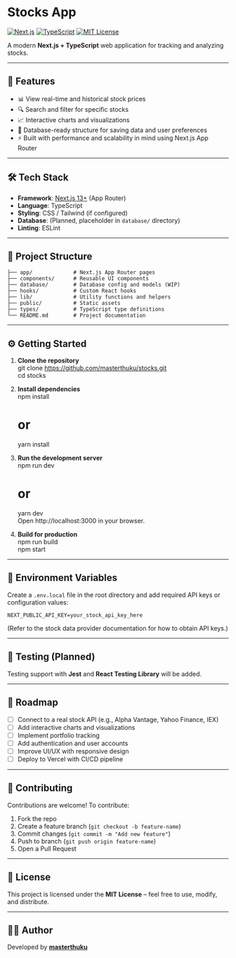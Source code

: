 # Stocks App

[![Next.js](https://img.shields.io/badge/Next.js-13+-black?logo=next.js)](https://nextjs.org/)
[![TypeScript](https://img.shields.io/badge/TypeScript-5-blue?logo=typescript)](https://www.typescriptlang.org/)
[![MIT License](https://img.shields.io/badge/License-MIT-green.svg)](LICENSE)

A modern **Next.js + TypeScript** web application for tracking and analyzing stocks.

---

## 🚀 Features
- 📊 View real-time and historical stock prices
- 🔍 Search and filter for specific stocks
- 📈 Interactive charts and visualizations
- 💾 Database-ready structure for saving data and user preferences
- ⚡ Built with performance and scalability in mind using Next.js App Router

---

## 🛠️ Tech Stack
- **Framework**: [Next.js 13+](https://nextjs.org/) (App Router)
- **Language**: TypeScript
- **Styling**: CSS / Tailwind (if configured)
- **Database**: (Planned, placeholder in `database/` directory)
- **Linting**: ESLint

---

## 📂 Project Structure
    ├── app/             # Next.js App Router pages
    ├── components/      # Reusable UI components
    ├── database/        # Database config and models (WIP)
    ├── hooks/           # Custom React hooks
    ├── lib/             # Utility functions and helpers
    ├── public/          # Static assets
    ├── types/           # TypeScript type definitions
    └── README.md        # Project documentation

---

## ⚙️ Getting Started

1. **Clone the repository**  
    git clone https://github.com/masterthuku/stocks.git  
    cd stocks

2. **Install dependencies**  
    npm install  
    # or  
    yarn install

3. **Run the development server**  
    npm run dev  
    # or  
    yarn dev  
    Open http://localhost:3000 in your browser.

4. **Build for production**  
    npm run build  
    npm start

---

## 🔑 Environment Variables
Create a `.env.local` file in the root directory and add required API keys or configuration values:

    NEXT_PUBLIC_API_KEY=your_stock_api_key_here

(Refer to the stock data provider documentation for how to obtain API keys.)

---

## 🧪 Testing (Planned)
Testing support with **Jest** and **React Testing Library** will be added.

---

## 📌 Roadmap
- [ ] Connect to a real stock API (e.g., Alpha Vantage, Yahoo Finance, IEX)
- [ ] Add interactive charts and visualizations
- [ ] Implement portfolio tracking
- [ ] Add authentication and user accounts
- [ ] Improve UI/UX with responsive design
- [ ] Deploy to Vercel with CI/CD pipeline

---

## 🤝 Contributing
Contributions are welcome! To contribute:
1. Fork the repo
2. Create a feature branch (`git checkout -b feature-name`)
3. Commit changes (`git commit -m "Add new feature"`)
4. Push to branch (`git push origin feature-name`)
5. Open a Pull Request

---

## 📜 License
This project is licensed under the **MIT License** – feel free to use, modify, and distribute.

---

## 👨‍💻 Author
Developed by **[masterthuku](https://github.com/masterthuku)**
